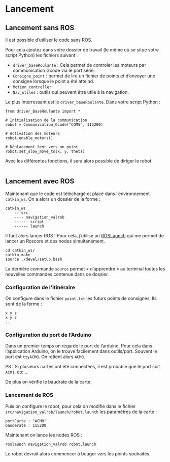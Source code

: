 # Lancement

## Lancement sans ROS

Il est possible d’utiliser le code sans ROS. 

Pour cela ajoutez dans votre dossier de travail (le même où se situe votre script Python) les fichiers suivant :
* `driver_baseRoulante` : Cela permet de controler les moteurs par communication Gcode via le port série.
* `Consigne_point` : permet de lire un fichier de points et d’envoyer une consigne lorsque le point a été atteind. 
* `Motion_controller`
* `Nav_utiles` : outils qui peuvent être utile à la navigation.

Le plus interressant est le `driver_baseRoulante`. Dans votre script Python :

    from driver_BaseRoulante import *

    # Initialisation de la communication
    robot = Communication_Gcode("COM5", 115200)

    # Activation des moteurs
    robot.enable_motors()

    # Déplacement lent vers un point
    robot.set_slow_move_to(x, y, theta)

Avec les différentes fonctions, il sera alors possible de diriger le robot.

``` note:: Le fichiers **nodes** sont utiles pour le langage ROS. Ils permettent de gérer les entrées et les sorties.
```

## Lancement avec ROS

Maintenant que le code est téléchargé et placé dans l’environnement `catkin_ws`. 
On a alors un dossier de la forme :

    catkin_ws
        -- src
        ---- navigation_valrob
        ------ script
        ------ launch

Il faut alors lancer ROS ! Pour cela, j’utilise un [ROSLaunch](https://wiki.ros.org/roslaunch/Commandline%20Tools/) qui me permet de lancer un Roscore et des nodes simultanément.

    cd catkin_ws/
    catkin_make
    source ./devel/setup.bash  

La dernière commande `source` permet « d’apprendre » au terminal toutes les nouvelles commandes contenue dans ce dossier.


### Configuration de l'itinéraire

On configure dans le fichier `point.txt` les futurs points de consignes.
Ils sont de la forme :

    x y z
    x y z
    ...

### Configuration du port de l’Arduino

Dans un premier temps on regarde le port de l’arduino. Pour cela dans l’application Arduino, on le trouve facilement dans outils/port.
Souvent le port est `ttyACM0`. On retient alors `ACM0`.

PS : Si plusieurs cartes ont été connectées, il est probable que le port soit `ACM1`, etc …

De plus on vérifie le baudrate de la carte.

### Lancement de ROS

Puis on configure le robot, pour cela on modifie dans le fichier `src/navigation_valrob/launch/robot.launch` les paramètres de la carte :

    portCarte : "ACM0"
    bauderate : 115200


Maintenant on lance les nodes ROS :

    roslaunch navigation_valrob robot.launch 

Le robot devrait alors commencer à bouger vers les points souhaités.

``` note:: Lorsque l’on écrit au clavier, il est utile d’utiliser la touche tabulation. Cela permet de compléter automatiquement la commande en cours.
```